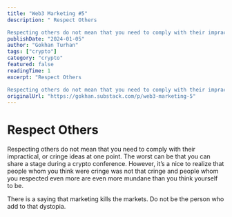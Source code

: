```yaml
---
title: "Web3 Marketing #5"
description: " Respect Others

Respecting others do not mean that you need to comply with their impractical, or cringe ideas at one point."
publishDate: "2024-01-05"
author: "Gokhan Turhan"
tags: ["crypto"]
category: "crypto"
featured: false
readingTime: 1
excerpt: "Respect Others

Respecting others do not mean that you need to comply with their impractical, or cringe ideas at one point. The worst can be that you can share a stage during a crypto conference...."
originalUrl: "https://gokhan.substack.com/p/web3-marketing-5"
---
```


# Respect Others

Respecting others do not mean that you need to comply with their impractical, or cringe ideas at one point. The worst can be that you can share a stage during a crypto conference. However, it’s a nice to realize that people whom you think were cringe was not that cringe and people whom you respected even more are even more mundane than you think yourself to be.

There is a saying that marketing kills the markets. Do not be the person who add to that dystopia.